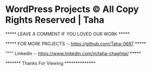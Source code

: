 # WordPress Projects © All Copy Rights Reserved | Taha

***** LEAVE A COMMENT IF YOU LOVED OUR WORK *****


***** FOR MORE PROJECTS :- https://github.com/Taha-0697 *****


"""" Linkedin :- https://www.linkedin.com/in/taha-chaghtai/ ***** 


******* Thanks For Viewing **************
